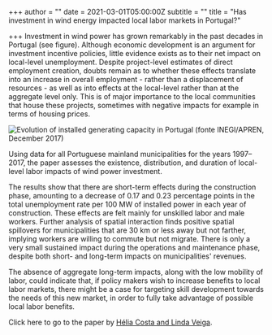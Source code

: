 +++
author = ""
date = 2021-03-01T05:00:00Z
subtitle = ""
title = "Has investment in wind energy impacted local labor markets in Portugal?"

+++
Investment in wind power has grown remarkably in the past decades in Portugal (see figure). Although economic development is an argument for investment incentive policies, little evidence exists as to their net impact on local-level unemployment. Despite project-level estimates of direct employment creation, doubts remain as to whether these effects translate into an increase in overall employment - rather than a displacement of resources - as well as into effects at the local-level rather than at the aggregate level only. This is of major importance to the local communities that house these projects, sometimes with negative impacts for example in terms of housing prices.

![](/v1614616943/research_report/Figure1_l05omb.jpg "Evolution of installed generating capacity in Portugal (fonte INEGI/APREN, December 2017)")

Using data for all Portuguese mainland municipalities for the years 1997–2017, the paper assesses the existence, distribution, and duration of local-level labor impacts of wind power investment.

The results show that there are short-term effects during the construction phase, amounting to a decrease of 0.17 and 0.23 percentage points in the total unemployment rate per 100 MW of installed power in each year of construction. These effects are felt mainly for unskilled labor and male workers. Further analysis of spatial interaction finds positive spatial spillovers for municipalities that are 30 km or less away but not farther, implying workers are willing to commute but not migrate. There is only a very small sustained impact during the operations and maintenance phase, despite both short- and long-term impacts on municipalities' revenues.

The absence of aggregate long-term impacts, along with the low mobility of labor, could indicate that, if policy makers wish to increase benefits to local labor markets, there might be a case for targeting skill development towards the needs of this new market, in order to fully take advantage of possible local labor benefits.

Click here to go to the paper by [Hélia Costa and Linda Veiga](https://www.sciencedirect.com/science/article/pii/S0140988320303959).